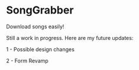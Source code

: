 # SongGrabber
Download songs easily!


Still a work in progress. Here are my future updates:

1 - Possible design changes

2 - Form Revamp
